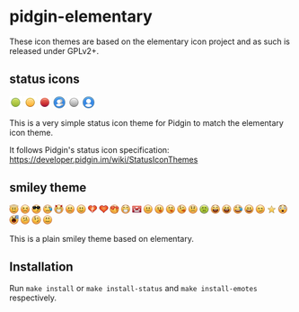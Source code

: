 # pidgin-elementary

These icon themes are based on the elementary icon project and as such is released under GPLv2+.

## status icons ##
![alt text](status-icons/purple/status-icon/22/available.png)
![alt text](status-icons/purple/status-icon/22/away.png)
![alt text](status-icons/purple/status-icon/22/busy.png)
![alt text](status-icons/purple/status-icon/22/chat.png)
![alt text](status-icons/purple/status-icon/22/offline.png)
![alt text](status-icons/purple/status-icon/22/person.png)

This is a very simple status icon theme for Pidgin to match the elementary icon theme.

It follows Pidgin's status icon specification: https://developer.pidgin.im/wiki/StatusIconThemes

## smiley theme ##
![alt text](emotes/elementary/face-angel.png)
![alt text](emotes/elementary/face-angry.png)
![alt text](emotes/elementary/face-cool.png)
![alt text](emotes/elementary/face-crying.png)
![alt text](emotes/elementary/face-devilish.png)
![alt text](emotes/elementary/face-embarrassed.png)
![alt text](emotes/elementary/face-happy.png)
![alt text](emotes/elementary/face-heart-broken.png)
![alt text](emotes/elementary/face-heart.png)
![alt text](emotes/elementary/face-kiss.png)
![alt text](emotes/elementary/face-laugh.png)
![alt text](emotes/elementary/face-mail.png)
![alt text](emotes/elementary/face-plain.png)
![alt text](emotes/elementary/face-raspberry.png)
![alt text](emotes/elementary/face-raspberry-squint.png)
![alt text](emotes/elementary/face-raspberry-wink.png)
![alt text](emotes/elementary/face-sad.png)
![alt text](emotes/elementary/face-sick.png)
![alt text](emotes/elementary/face-smile-big.png)
![alt text](emotes/elementary/face-smile-big-squint.png)
![alt text](emotes/elementary/face-smile-crying.png)
![alt text](emotes/elementary/face-smile.png)
![alt text](emotes/elementary/face-smirk.png)
![alt text](emotes/elementary/face-star.png)
![alt text](emotes/elementary/face-surprise.png)
![alt text](emotes/elementary/face-tired.png)
![alt text](emotes/elementary/face-uncertain.png)
![alt text](emotes/elementary/face-wink.png)
![alt text](emotes/elementary/face-worried.png)

This is a plain smiley theme based on elementary.

## Installation ##

Run `make install` or `make install-status` and `make install-emotes` respectively.
